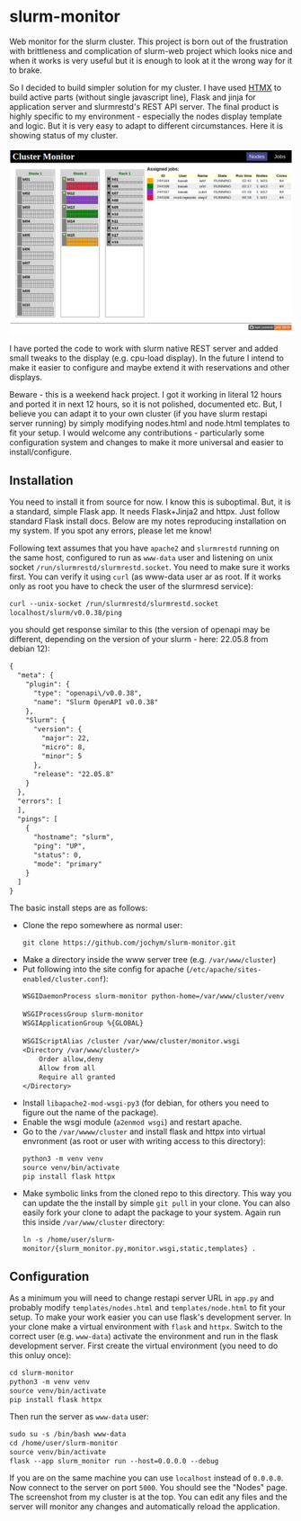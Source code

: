 # slurm-monitor
Web monitor for the slurm cluster. This project is born out of the frustration with brittleness and complication of slurm-web project which looks nice and when it works is very useful but it is enough to look at it the wrong way for it to brake. 


So I decided to build simpler solution for my cluster. I have used [HTMX](http://htmx.org/) to build active parts (without single javascript line), Flask and jinja for application server and slurmrestd's REST API server. The final product is highly specific to my environment - especially the nodes display template and logic. But it is very easy to adapt to different circumstances. Here it is showing status of my cluster.

![](slurm-monitor.png)

I have ported the code to work with slurm native REST server and added small tweaks to the display (e.g. cpu-load display).
In the future I intend to make it easier to configure and maybe extend it with reservations and other displays. 

Beware - this is a weekend hack project. I got it working in literal 12 hours and ported it in next 12 hours, so it is not polished, documented etc. But, I believe you can adapt it to your own cluster (if you have slurm restapi server running) by simply modifying nodes.html and node.html templates to fit your setup. I would welcome any contributions - particularly some configuration system and changes to make it more universal and easier to install/configure.

## Installation

You need to install it from source for now. I know this is suboptimal. But, it is a standard, simple Flask app. It needs Flask+Jinja2 and httpx. Just follow standard Flask install docs. Below are my notes reproducing installation on my system. If you spot any errors, please let me know!

Following text assumes that you have `apache2` and `slurmrestd` running on the same host, configured to run as `www-data` user and listening on unix socket `/run/slurmrestd/slurmrestd.socket`. You need to make sure it works first. You can verify it using `curl` (as www-data user ar as root. If it works only as root you have to check the user of the slurmresd service):
```
curl --unix-socket /run/slurmrestd/slurmrestd.socket localhost/slurm/v0.0.38/ping
```
you should get response similar to this (the version of openapi may be different, depending on the version of your slurm - here: 22.05.8 from debian 12):
```
{
  "meta": {
    "plugin": {
      "type": "openapi\/v0.0.38",
      "name": "Slurm OpenAPI v0.0.38"
    },
    "Slurm": {
      "version": {
        "major": 22,
        "micro": 8,
        "minor": 5
      },
      "release": "22.05.8"
    }
  },
  "errors": [
  ],
  "pings": [
    {
      "hostname": "slurm",
      "ping": "UP",
      "status": 0,
      "mode": "primary"
    }
  ]
}
```


The basic install steps are as follows:

- Clone the repo somewhere as normal user:
    ```
    git clone https://github.com/jochym/slurm-monitor.git
    ``` 
- Make a directory inside the www server tree (e.g. `/var/www/cluster`)
- Put following into the site config for apache (`/etc/apache/sites-enabled/cluster.conf`):
    ```
    WSGIDaemonProcess slurm-monitor python-home=/var/www/cluster/venv

    WSGIProcessGroup slurm-monitor
    WSGIApplicationGroup %{GLOBAL}

    WSGIScriptAlias /cluster /var/www/cluster/monitor.wsgi
    <Directory /var/www/cluster/>
        Order allow,deny
        Allow from all
        Require all granted
    </Directory>
    ```
- Install `libapache2-mod-wsgi-py3` (for debian, for others you need to figure out the name of the package).
- Enable the wsgi module (`a2enmod wsgi`) and restart apache.
- Go to the `/var/wwww/cluster` and install flask and httpx into virtual envronment (as root or user with writing access to this directory):
    ```
    python3 -m venv venv
    source venv/bin/activate
    pip install flask httpx
    ```
- Make symbolic links from the cloned repo to this directory. This way you can update the the install by simple `git pull` in your clone. You can also easily fork your clone to adapt the package to your system. Again run this inside `/var/www/cluster` directory:
    ```
    ln -s /home/user/slurm-monitor/{slurm_monitor.py,monitor.wsgi,static,templates} .
    ```

## Configuration

As a minimum you will need to change restapi server URL in `app.py` and probably modify `templates/nodes.html` and `templates/node.html` to fit your setup. To make your work easier you can use flask's development server. In your clone make a virtual environment with `flask` and `httpx`. Switch to the correct user (e.g. `www-data`) activate the environment and run in the flask development server. First create the virtual environment (you need to do this onluy once):
```
cd slurm-monitor
python3 -m venv venv 
source venv/bin/activate
pip install flask httpx
```
Then run the server as `www-data` user:
```
sudo su -s /bin/bash www-data
cd /home/user/slurm-monitor
source venv/bin/activate
flask --app slurm_monitor run --host=0.0.0.0 --debug
```
If you are on the same machine you can use `localhost` instead of `0.0.0.0`. Now connect to the server on port `5000`. You should see the "Nodes" page. The screenshot from my cluster is at the top. You can edit any files and the server will monitor any changes and automatically reload the application. 